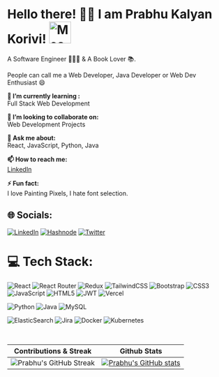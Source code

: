 # Hello there! 👋🏻 I am Prabhu Kalyan Korivi! <img src="https://i.imgur.com/veZrcC7.gif" alt="Meaow" width="50" />

A Software Engineer 👨🏻‍💻 & A Book Lover 📚.

People can call me a Web Developer, Java Developer or Web Dev Enthusiast 😄
<br>

**🌱 I’m currently learning :**
<br>Full Stack Web Development<br>

**👯 I’m looking to collaborate on:**
<br>Web Development Projects<br>

**💬 Ask me about:**
<br>React, JavaScript, Python, Java<br>

**📫 How to reach me:**
<br>[LinkedIn](https://www.linkedin.com/in/prabhukalyan/)<br>

**⚡ Fun fact:**
<br>I love Painting Pixels, I hate font selection.<br>

## 🌐 Socials:
[![LinkedIn](https://img.shields.io/badge/LinkedIn-%230077B5.svg?logo=linkedin&logoColor=white)](https://www.linkedin.com/in/prabhukalyan) [![Hashnode](https://img.shields.io/badge/Hashnode-2962FF?logo=hashnode&logoColor=white)](https://hashnode.com/@ukalyan) [![Twitter](https://img.shields.io/badge/Twitter-%231DA1F2.svg?logo=Twitter&logoColor=white)](https://twitter.com/prabhustwt)

# 💻 Tech Stack:
![React](https://img.shields.io/badge/react-%2320232a.svg?style=for-the-badge&logo=react&logoColor=%2361DAFB) ![React Router](https://img.shields.io/badge/React_Router-CA4245?style=for-the-badge&logo=react-router&logoColor=white) ![Redux](https://img.shields.io/badge/redux-%23593d88.svg?style=for-the-badge&logo=redux&logoColor=white) ![TailwindCSS](https://img.shields.io/badge/tailwindcss-%2338B2AC.svg?style=for-the-badge&logo=tailwind-css&logoColor=white) ![Bootstrap](https://img.shields.io/badge/bootstrap-%23563D7C.svg?style=for-the-badge&logo=bootstrap&logoColor=white)  ![CSS3](https://img.shields.io/badge/css3-%231572B6.svg?style=for-the-badge&logo=css3&logoColor=white) ![JavaScript](https://img.shields.io/badge/javascript-%23323330.svg?style=for-the-badge&logo=javascript&logoColor=%23F7DF1E) ![HTML5](https://img.shields.io/badge/html5-%23E34F26.svg?style=for-the-badge&logo=html5&logoColor=white) ![JWT](https://img.shields.io/badge/JWT-black?style=for-the-badge&logo=JSON%20web%20tokens) ![Vercel](https://img.shields.io/badge/vercel-%23000000.svg?style=for-the-badge&logo=vercel&logoColor=white)

![Python](https://img.shields.io/badge/python-3670A0?style=for-the-badge&logo=python&logoColor=ffdd54) ![Java](https://img.shields.io/badge/java-%23ED8B00.svg?style=for-the-badge&logo=openjdk&logoColor=white)   ![MySQL](https://img.shields.io/badge/mysql-%2300f.svg?style=for-the-badge&logo=mysql&logoColor=white) 

![ElasticSearch](https://img.shields.io/badge/-ElasticSearch-005571?style=for-the-badge&logo=elasticsearch) ![Jira](https://img.shields.io/badge/jira-%230A0FFF.svg?style=for-the-badge&logo=jira&logoColor=white) ![Docker](https://img.shields.io/badge/docker-%230db7ed.svg?style=for-the-badge&logo=docker&logoColor=white) ![Kubernetes](https://img.shields.io/badge/kubernetes-%23326ce5.svg?style=for-the-badge&logo=kubernetes&logoColor=white) 

<!-- <p align="center"> <img src="https://komarev.com/ghpvc/?username=prabhu30" alt="prabhu30" /> </p> -->
<!-- [![Prabhu's GitHub Activity Graph](https://activity-graph.herokuapp.com/graph?username=prabhu30&theme=xcode)](https://git.io/JsQpD) -->

<br>

|Contributions & Streak|Github Stats|
|:---:|:---:| 
|![Prabhu's GitHub Streak](https://github-readme-streak-stats.herokuapp.com/?user=prabhu30&theme=blueberry)| [![Prabhu's GitHub stats](https://github-readme-stats.vercel.app/api?username=prabhu30&theme=tokyonight)](https://github.com/prabhu30/github-readme-stats)|

<!--
|One Good Repo|Top Languages|
|:---:|:---:| 
|[![Readme Card](https://github-readme-stats.vercel.app/api/pin/?username=prabhu30&repo=coding&show_owner=true&theme=prussian)](https://github.com/prabhu30/github-readme-stats)| [![Top Langs](https://github-readme-stats.vercel.app/api/top-langs/?username=prabhu30&theme=react)](https://github.com/prabhu30/github-readme-stats)|
-->

<!-- <br>

<b style="text-align:center;"> 🚀 As we all know, Life is a Race. Time never stops for ANYONE. 🏃 </b>

![Dino](https://github.com/prabhu30/prabhu30/blob/main/dino.gif?raw=true)
-->
